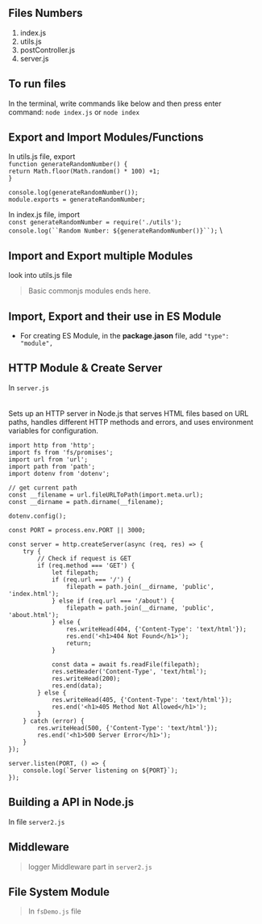## Files Numbers
1. index.js
2. utils.js
3. postController.js
4. server.js


## To run files
In the terminal, write commands like below and then press enter\
command: `node index.js` or `node index`

## Export and Import Modules/Functions
In utils.js file, export\
`function generateRandomNumber() {`\
    `return Math.floor(Math.random() * 100) +1;`\
`}`

`console.log(generateRandomNumber());`\
`module.exports = generateRandomNumber;`

In index.js file, import\
`const generateRandomNumber = require('./utils');`\
`console.log(``Random Number: ${generateRandomNumber()}``);` \

## Import and Export multiple Modules
look into utils.js file

> Basic commonjs modules ends here.

## Import, Export and their use in ES Module
- For creating ES Module, in the **package.jason** file, add `"type": "module",`



 ## HTTP Module & Create Server
In `server.js`
\
\
\
Sets up an HTTP server in Node.js that serves HTML files based on URL paths, handles different HTTP methods and errors, and uses environment variables for configuration.
```
import http from 'http';
import fs from 'fs/promises';
import url from 'url';
import path from 'path';
import dotenv from 'dotenv';

// get current path
const __filename = url.fileURLToPath(import.meta.url);
const __dirname = path.dirname(__filename);

dotenv.config();

const PORT = process.env.PORT || 3000;

const server = http.createServer(async (req, res) => {
    try {
        // Check if request is GET
        if (req.method === 'GET') {
            let filepath;
            if (req.url === '/') {
                filepath = path.join(__dirname, 'public', 'index.html');
            } else if (req.url === '/about') {
                filepath = path.join(__dirname, 'public', 'about.html');
            } else {
                res.writeHead(404, {'Content-Type': 'text/html'});
                res.end('<h1>404 Not Found</h1>');
                return;
            }

            const data = await fs.readFile(filepath);
            res.setHeader('Content-Type', 'text/html');
            res.writeHead(200);
            res.end(data);
        } else {
            res.writeHead(405, {'Content-Type': 'text/html'});
            res.end('<h1>405 Method Not Allowed</h1>');
        }
    } catch (error) {
        res.writeHead(500, {'Content-Type': 'text/html'});
        res.end('<h1>500 Server Error</h1>');
    }
});

server.listen(PORT, () => {
    console.log(`Server listening on ${PORT}`);
});
```


## Building a API in Node.js
In file `server2.js`


## Middleware
> logger Middleware part in `server2.js`


## File System Module
> In `fsDemo.js` file
